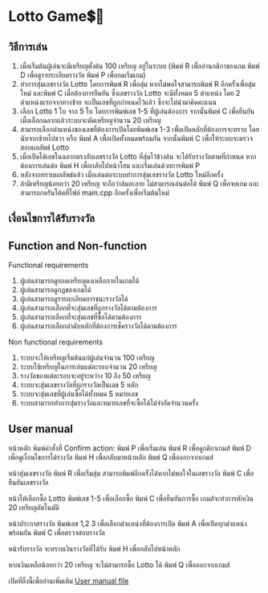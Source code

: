# Lotto Game💲🫰
## วิธีการเล่น
1. เมื่อเริ่มต้นผู้เล่นจะมีเหรียญตั้งต้น 100 เหรียญ อยู่ในระบบ (พิมพ์ R เพื่ออ่านกติกาของเกม พิมพ์ D เพื่อดูรายระเอียดรางวัล พิมพ์ P เพื่อกดเริ่มเกม)
2. ทำการสุ่มเลขรางวัล Lotto โดยการพิมพ์ R เพื่อสุ่ม หากไม่พอใจสามารถพิมพ์ R อีกครั้งเพื่อสุ่มใหม่ และพิมพ์ C เมื่อต้องการยืนยัน ซึ่งเลขรางวัล Lotto จะมีทั้งหมด 5 ตำแหน่ง โดย 2 ตำแหน่งแรกจากทางซ้าย จะเป็นเลขที่ถูกกำหนดไว้แล้ว ซึ่งจะไม่นำมาคิดคะแนน
3. เลือก Lotto 1 ใบ จาก 5 ใบ โดยการพิมพ์เลข 1-5 ที่ผู้เล่นต้องการ จากนั้นพิมพ์ C เพื่อยืนยัน เมื่อเลือกฉลากแล้วระบบจะตัดเหรียญจำนวน 20 เหรียญ
4. สามารถเลือกตำแหน่งของเลขที่ต้องการเปิดโดยพิมพ์เลข 1-3 เพื่อเปิดหลักที่ต้องการจะทราบ โดยนับจากซ้ายไปขวา หรือ พิมพ์ A เพื่อเปิดทั้งหมดพร้อมกัน จากนั้นพิมพ์ C เพื่อให้ระบบจะตรวจสอบผลลัพธ์ Lotto 
5. เมื่อเปิดได้เลขในฉลากตรงกับเลขรางวัล Lotto ที่สุ่มไว้ข้างต้น จะได้รับรางวัลตามที่กำหนด หากต้องการเล่นต่อ พิมพ์ H เพื่อกลับไปหน้าโฮม และเริ่มเล่นด้วยการพิมพ์ P
6. หลังจากทราบผลลัพธ์แล้ว เมื่อเล่นต่อระบบทำการสุ่มเลขรางวัล Lotto ใหม่อีกครั้ง
7. ถ้ามีเหรียญน้อยกว่า 20 เหรียญ จะถือว่าล้มละลาย ไม่สามารถเล่นต่อได้ พิมพ์ Q เพื่อจบเกม และสามารถกดรันโค้ดที่ไฟล์ main.cpp อีกครั้งเพื่อเริ่มต้นใหม่

## เงื่อนไขการได้รับรางวัล

## Function and Non-function

Functional requirements
1. ผู้เล่นสามารถดูยอดเหรียญคงเหลือภายในเกมได้
2. ผู้เล่นสามารถดูกฎของเกมได้
3. ผู้เล่นสามารถดูรายละเอียดการชนะรางวัลได้
4. ผู้เล่นสามารถเลือกที่จะสุ่มเลขที่ถูกรางวัลได้ตามต้องการ
5. ผู้เล่นสามารถเลือกที่จะสุ่มเลขที่ซื้อได้ตามต้องการ
6. ผู้เล่นสามารถเลือกลำดับหลักที่ต้องการเช็ครางวัลได้ตามต้องการ

Non functional requirements 
1. ระบบจะให้เหรียญเริ่มต้นแก่ผู้เล่นจำนวน 100 เหรียญ
2. ระบบใช้เหรียญในการเล่นแต่ละรอบจำนวน 20 เหรียญ
3. รางวัลของแต่ละรอบจะอยู่ระหว่าง 10 ถึง 50 เหรียญ
4. ระบบจะสุ่มเลขรางวัลที่ถูกรางวัลเป็นเลข 5 หลัก
5. ระบบจะสุ่มเลขที่ผู้เล่นซื้อได้ทั้งหมด 5 หมายเลข
6. ระบบสามารถทำการสุ่มรางวัลและหมายเลขที่จะซื้อได้ไม่จำกัดจำนวนครั้ง

## User manual
หน้าหลัก
พิมพ์คำสั่งที่ Confirm action:
พิมพ์ P เพื่อเริ่มเล่น
พิมพ์ R เพื่อดูกติกาเกมส์
พิมพ์ D เพื่อดูเงื่อนไขการได้รางวัล
พิมพ์ H เพื่อกลับมาหน้าหลัก
พิมพ์ Q เพื่อออกจากเกมส์

หน้าสุ่มเลขรางวัล
พิมพ์ R เพื่อเริ่มสุ่ม สามารถพิมพ์อีกครั้งได้หากไม่พอใจในเลขรางวัล
พิมพ์ C เพื่อยืนยันเลขรางวัล

หน้าให้เลือกซื้อ Lotto
พิมพ์เลข 1-5 เพื่อเลือกซื้อ
พิมพ์ C เพื่อยืนยันการซื้อ เกมส์จะทำการหักเงิน 20 เหรียญอัตโนมัติ

หน้าประกาศรางวัล
พิมพ์เลข 1,2 3 เพื่อเลือกตำแหน่งที่ต้องการเปิด
พิมพ์ A เพื่อเปิดทุกตำแหน่งพร้อมกัน
พิมพ์ C เพื่อตรวจสอบรางวัล

หน้ารับรางวัล
จะทราบเงินรางวัลที่ได้รับ
พิมพ์ H เพื่อกลับไปหน้าหลัก

หากเงินเหลือน้อยกว่า 20 เหรียญ จะไม่สามารถซื้อ Lotto ได้
พิมพ์ Q เพื่อออกจากเกมส์

เปิดที่ลิ้งนี้เพื่ออ่านเพิ่มเติม [User manual file](https://www.canva.com/design/DAGotyK_d_o/LMNMHKFy8WSjB-bd7LsgNQ/view?utm_content=DAGotyK_d_o&utm_campaign=designshare&utm_medium=link2&utm_source=uniquelinks&utlId=h9ec39237ff)
